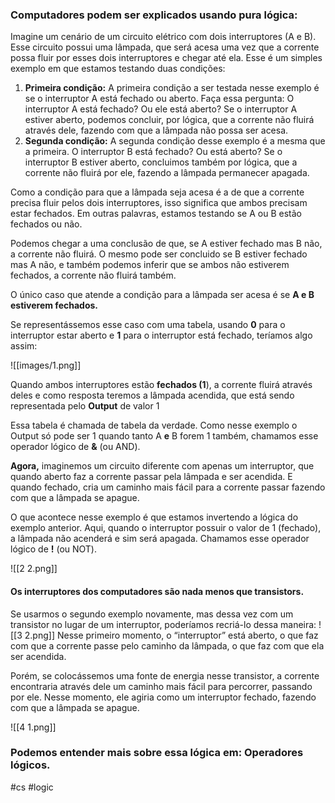 ### Computadores podem ser explicados usando pura lógica:

Imagine um cenário de um circuito elétrico com dois interruptores (A e B). Esse circuito possui uma lâmpada, que será acesa uma vez que a corrente possa fluir por esses dois interruptores e chegar até ela. Esse é um simples exemplo em que estamos testando duas condições:

1.  **Primeira condição:** A primeira condição a ser testada nesse exemplo é se o interruptor A está fechado ou aberto. Faça essa pergunta: O interruptor A está fechado? Ou ele está aberto? Se o interruptor A estiver aberto, podemos concluir, por lógica, que a corrente não fluirá através dele, fazendo com que a lâmpada não possa ser acesa.
2.  **Segunda condição:** A segunda condição desse exemplo é a mesma que a primeira. O interruptor B está fechado? Ou está aberto? Se o interruptor B estiver aberto, concluimos também por lógica, que a corrente não fluirá por ele, fazendo a lâmpada permanecer apagada.

Como a condição para que a lâmpada seja acesa é a de que a corrente precisa fluir pelos dois interruptores, isso significa que ambos precisam estar fechados. Em outras palavras, estamos testando se A ou B estão fechados ou não.

Podemos chegar a uma conclusão de que, se A estiver fechado mas B não, a corrente não fluirá. O mesmo pode ser concluido se B estiver fechado mas A não, e também podemos inferir que se ambos não estiverem fechados, a corrente não fluirá também.

O único caso que atende a condição para a lâmpada ser acesa é se **A e B estiverem fechados.**

Se representássemos esse caso com uma tabela, usando **0** para o interruptor estar aberto e **1** para o interruptor está fechado, teríamos algo assim:

![[images/1.png]]

Quando ambos interruptores estão **fechados (1**), a corrente fluirá através deles e como resposta teremos a lâmpada acendida, que está sendo representada pelo **Output** de valor 1

Essa tabela é chamada de tabela da verdade. Como nesse exemplo o Output só pode ser 1 quando tanto A ****e**** B forem 1 também, chamamos esse operador lógico de ******&****** (ou AND).

**Agora,** imaginemos um circuito diferente com apenas um interruptor, que quando aberto faz a corrente passar pela lâmpada e ser acendida. E quando fechado, cria um caminho mais fácil para a corrente passar fazendo com que a lâmpada se apague.

O que acontece nesse exemplo é que estamos invertendo a lógica do exemplo anterior. Aqui, quando o interruptor possuir o valor de 1 (fechado), a lâmpada não acenderá e sim será apagada. Chamamos esse operador lógico de ****!**** (ou NOT).

![[2 2.png]]
#### Os interruptores dos computadores são nada menos que transistors.

Se usarmos o segundo exemplo novamente, mas dessa vez com um transistor no lugar de um interruptor, poderíamos recriá-lo dessa maneira:
![[3 2.png]]
Nesse primeiro momento, o “interruptor” está aberto, o que faz com que a corrente passe pelo caminho da lâmpada, o que faz com que ela ser acendida.

Porém, se colocássemos uma fonte de energia nesse transistor, a corrente encontraria através dele um caminho mais fácil para percorrer, passando por ele. Nesse momento, ele agiria como um interruptor fechado, fazendo com que a lâmpada se apague.

![[4 1.png]]

### Podemos entender mais sobre essa lógica em: Operadores lógicos.
#cs #logic